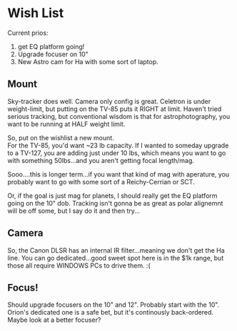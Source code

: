 # Wish List
Current prios:
1) get EQ platform going!
2) Upgrade focuser on 10"
3) New Astro cam for Ha with some sort of laptop.

## Mount
Sky-tracker does well.  Camera only config is great.  Celetron is under weight-limit, but putting on the TV-85 puts it RIGHT at limit.
Haven't tried serious tracking, but conventional wisdom is that for astrophotography, you want to be running at HALF weight limit.

So, put on the wishlist a new mount.    
For the TV-85, you'd want ~23 lb capacity.
If I wanted to someday upgrade to a TV-127, you are adding just under 10 lbs, which means you want to go with something 50lbs...and you aren't getting focal length/mag.

Sooo....this is longer term...if you want that kind of mag with aperature, you probably want to go with some sort of a Reichy-Cerrian or SCT. 

Or, if the goal is just mag for planets, I should really get the EQ platform going on the 10" dob.  Tracking isn't gonna be as great as polar alignemnt will be off some,
but I say do it and then try...

## Camera
So, the Canon DLSR has an internal IR filter...meaning we don't get the Ha line.  You can go dedicated...good sweet spot here is in the $1k range, but those all require WINDOWS PCs to drive them.  :(

## Focus!
Should upgrade focusers on the 10" and 12".  Probably start with the 10".
Orion's dedicated one is a safe bet, but it's continously back-ordered.  Maybe look at a better focuser?

